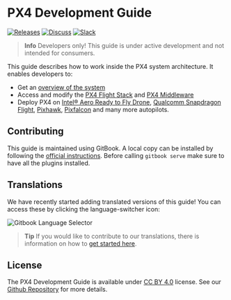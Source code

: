 # PX4 Development Guide

[![Releases](https://img.shields.io/github/release/PX4/Firmware.svg)](https://github.com/PX4/Firmware/releases) [![Discuss](https://img.shields.io/badge/discuss-px4-ff69b4.svg)](http://discuss.px4.io/) [![Slack](https://px4-slack.herokuapp.com/badge.svg)](http://slack.px4.io) 

> **Info** Developers only! This guide is under active development and not intended for consumers.

This guide describes how to work inside the PX4 system architecture. It enables developers to:

* Get an [overview of the system](setup/config_initial.md)
* Access and modify the [PX4 Flight Stack](concept/flight_stack.md) and [PX4 Middleware](concept/middleware.md)
* Deploy PX4 on [Intel® Aero Ready to Fly Drone](flight_controller/intel_aero.md), [Qualcomm Snapdragon Flight](flight_controller/snapdragon_flight.md), [Pixhawk](flight_controller/pixhawk.md), [Pixfalcon](flight_controller/pixfalcon.md) and many more autopilots.

## Contributing

This guide is maintained using GitBook. A local copy can be installed by following the [official instructions](https://toolchain.gitbook.com/setup.html). Before calling `gitbook serve` make sure to have all the plugins installed.

## Translations

We have recently started adding translated versions of this guide! You can access these by clicking the language-switcher icon:

![Gitbook Language Selector](../assets/gitbook/gitbook_language_selector.png)

> **Tip** If you would like to contribute to our translations, there is information on how to [get started here](https://github.com/PX4/px4_user_guide#translation).


## License

The PX4 Development Guide is available under [CC BY 4.0](https://creativecommons.org/licenses/by/4.0/) license. See our [Github Repository](https://github.com/PX4/Devguide) for more details.
